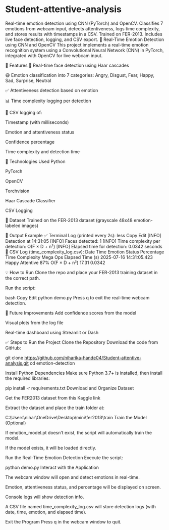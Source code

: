 # Student-attentive-analysis
Real-time emotion detection using CNN (PyTorch) and OpenCV. Classifies 7 emotions from webcam input, detects attentiveness, logs time complexity, and stores results with timestamps in a CSV. Trained on FER-2013. Includes live face detection, logging, and CSV export.
🧠 Real-Time Emotion Detection using CNN and OpenCV
This project implements a real-time emotion recognition system using a Convolutional Neural Network (CNN) in PyTorch, integrated with OpenCV for live webcam input.

🚀 Features
🎥 Real-time face detection using Haar cascades

😃 Emotion classification into 7 categories:
Angry, Disgust, Fear, Happy, Sad, Surprise, Neutral

✅ Attentiveness detection based on emotion

📊 Time complexity logging per detection

📁 CSV logging of:

Timestamp (with milliseconds)

Emotion and attentiveness status

Confidence percentage

Time complexity and detection time

📌 Technologies Used
Python

PyTorch

OpenCV

Torchvision

Haar Cascade Classifier

CSV Logging

🧪 Dataset
Trained on the FER-2013 dataset (grayscale 48x48 emotion-labeled images)

📂 Output Example
✅ Terminal Log (printed every 2s):
less
Copy
Edit
[INFO] Detection at 14:31:05
[INFO] Faces detected: 1
[INFO] Time complexity per detection: O(F × D + n²)
[INFO] Elapsed time for detection: 0.0342 seconds
📄 CSV Log (time_complexity_log.csv):
Date	Time	Emotion	Status	Percentage	Time Complexity	Mega Ops	Elapsed Time (s)
2025-07-16	14:31:05.423	Happy	Attentive	87%	O(F × D + n²)	17.31	0.0342

💡 How to Run
Clone the repo and place your FER-2013 training dataset in the correct path.

Run the script:

bash
Copy
Edit
python demo.py
Press q to exit the real-time webcam detection.

📎 Future Improvements
Add confidence scores from the model

Visual plots from the log file

Real-time dashboard using Streamlit or Dash























































✅ Steps to Run the Project
Clone the Repository
Download the code from GitHub:

git clone https://github.com/niharika-hande04/Student-attentive-analysis.git
cd emotion-detection

Install Python Dependencies
Make sure Python 3.7+ is installed, then install the required libraries:

pip install -r requirements.txt
Download and Organize Dataset

Get the FER2013 dataset from this Kaggle link

Extract the dataset and place the train folder at:


C:\Users\nihar\OneDrive\Desktop\mini\fer2013\train
Train the Model (Optional)

If emotion_model.pt doesn’t exist, the script will automatically train the model.

If the model exists, it will be loaded directly.

Run the Real-Time Emotion Detection
Execute the script:

python demo.py
Interact with the Application

The webcam window will open and detect emotions in real-time.

Emotion, attentiveness status, and percentage will be displayed on screen.

Console logs will show detection info.

A CSV file named time_complexity_log.csv will store detection logs (with date, time, emotion, and elapsed time).

Exit the Program
Press q in the webcam window to quit.
